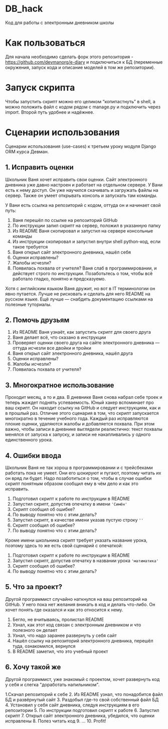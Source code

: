 # DB_hack
Код для работы с электронным дневником школы

# Как пользоваться
Для начала необходимо сделать форк этого репозитория - https://github.com/devmanorg/e-diary
и подключиться к БД (переменные окружения, запуск кода и описание моделей в том же репозитории).

# Запуск скрипта
Чтобы запустить скрипт можно его целиком “копипастнуть” в shell, а можно положить файл с кодом рядом с manage.py и подключить через import. Второй путь удобнее и надёжнее.

# Сценарии использования

Сценарии использования (use-cases) к третьем уроку модуля Django ORM курса Девман.

## 1. Исправить оценки
Школьник Ваня хочет исправить свои оценки. Сайт электронного дневника уже давно настроен и работает на отдельном сервере. У Вани есть к нему доступ. Он уже научился скачивать и загружать файлы на сервер. Также он умеет открывать консоль и запускать там команды.

У Вани есть ссылка на репозиторий с кодом, оттуда он и начинает свой путь:

1. Ваня перешёл по ссылке на репозиторий GitHub
2. По инструкции залил скрипт на сервер, положил в указанную папку
3. Из README Ваня скопировал и запустил на сервере консольные команды
4. Из инструкции скопировал и запустил внутри shell python-код, если такое требуется
5. Ваня открыл сайт электронного дневника, нашёл себя
6. Оценки исправлены?
7. Жалобы исчезли?
8. Появилась похвала от учителя?
Ваня слаб в программировании, и действует строго по инструкции. Позаботьтесь о том, чтобы всё работало гладко, понятно и предсказуемо.

Хотя с английским языком Ваня дружит, но вот в IT терминологии он явно путается. Лучше не рисковать и сделать для него README на русском языке. Ещё лучше — снабдить документацию ссылками на полезные туториалы.

## 2. Помочь друзьям
1. Из README Ваня узнаёт, как запустить скрипт для своего друга
2. Ваня делает всё, что сказано в инструкции
3. Проверяет оценки своего друга на сайте электронного дневника — оттуда исчезли все двойки и тройки
4. Ваня открыл сайт электронного дневника, нашёл друга
5. Оценки исправлены?
6. Жалобы исчезли?
7. Появилась похвала от учителя?

## 3. Многократное использование
Проходит месяц, а то и два. В дневнике Ваня снова набрал себе троек и теперь жаждет поднять успеваемость. Юный хакер вспоминает про ваш скрипт. Он находит ссылку на GitHub и следует инструкциям, как и в прошлый раз.
Отличие этого сценария в том, что скрипт запускается многократно в течение учебного года. Каждый раз исправляются плохие оценки, удаляются жалобы и добавляется похвала. При этом важно, чтобы записи в дневнике выглядели реалистично: текст похвалы менялся от запуска к запуску, и записи не накапливались у одного единственного урока.

## 4. Ошибки ввода
Школьник Ваня не так хорош в программировании и с трейсбеками работать пока не умеет. Они его шокируют и пугают, поэтому читать их он вряд ли будет. Надо позаботиться о том, чтобы в случае ошибки скрипт понятным образом сообщил ему в чём дело и как это исправить.

1. Подготовил скрипт к работе по инструкции в README
2. Запустил скрипт, допустив опечатку в имени ```'Симён'```
3. Скрипт сообщил об ошибке?
4. По выводу понятно что с этим делать?
5. Запустил скрипт, в качестве имени указав пустую строку ```''```
6. Скрипт сообщил об ошибке?
7. По выводу понятно что с этим делать?

Кроме имени школьника скрипт требует указать название урока, поэтому здесь то же есть свой сценарий с опечаткой:

1. Подготовил скрипт к работе по инструкции в README
2. Запустил скрипт, допустив опечатку в названии урока ```'матиматика'```
3. Скрипт сообщил об ошибке?
4. По выводу понятно что с этим делать?

## 5. Что за проект?
Другой программист случайно наткнулся на ваш репозиторий на GitHub. У него пока нет желания вникать в код и делать что-либо. Он хочет понять где оказался и как это относится к нему.
 
1. Бегло, не вчитываясь, пролистал README
2. Узнал, как этот код связан с электронным дневником и что полезного он делает
3. Узнал, что надо заранее развернуть у себя сайт
4. Нашёл ссылку на репозиторий электронного дневника, перешёл туда, ознакомился, вернулся
5. В README заметил, что это учебный проект

## 6. Хочу такой же
Другой программист, уже знакомый с проектом, хочет развернуть код у себя и слегка "доработать напильником".

1.Скачал репозиторий к себе
2. Из README узнал, что понадобится файл БД и развёрнутый сайт
3. Раздобыл где-то свой собственный файл БД
4. Установил у себя сайт дневника, следуя инструкциям в его репозитории
5. По инструкции подготовил скрипт к работе
6. Запустил скрипт
7. Открыл сайт электронного дневника, убедился, что оценки исправлены
8. Полез читать код
9. ...
10. Profit!
